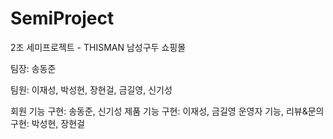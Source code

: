 # SemiProject
2조 세미프로젝트 - THISMAN 남성구두 쇼핑몰

팀장: 송동준

팀원: 이재성, 박성현, 장현걸, 금길영, 신기성


회원 기능 구현: 송동준, 신기성
제품 기능 구현: 이재성, 금길영
운영자 기능, 리뷰&문의 구현: 박성현, 장현걸

